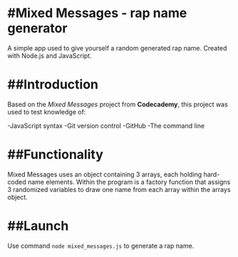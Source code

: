 #Mixed Messages - rap name generator
====================================
A simple app used to give yourself a random generated rap name. Created with Node.js and JavaScript.

##Introduction
===============
Based on the *Mixed Messages* project from **Codecademy**, this project was used to test knowledge of:

-JavaScript syntax
-Git version control
-GitHub
-The command line

##Functionality
===============

Mixed Messages uses an object containing 3 arrays, each holding hard-coded name elements. Within the program is a factory function that assigns 3 randomized variables to draw one name from each array within the arrays object.

##Launch
==========

Use command `node mixed_messages.js` to generate a rap name.
